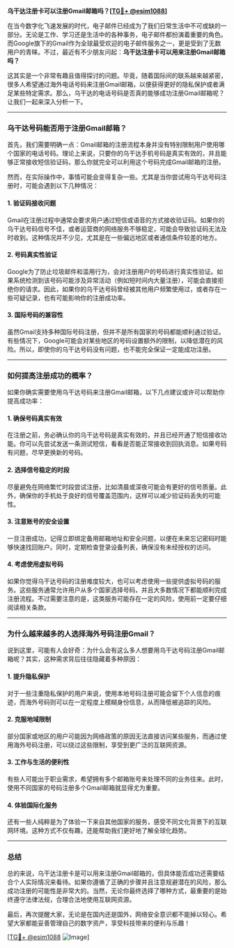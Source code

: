 **乌干达注册卡可以注册Gmail邮箱吗？[[TG💪+ @esim1088](https://t.me/s/esim1088)]**

在当今数字化飞速发展的时代，电子邮件已经成为了我们日常生活中不可或缺的一部分。无论是工作、学习还是生活中的各种事务，电子邮件都扮演着重要的角色。而Google旗下的Gmail作为全球最受欢迎的电子邮件服务之一，更是受到了无数用户的青睐。不过，最近有不少朋友问起：**乌干达注册卡可以用来注册Gmail邮箱吗？**

这其实是一个非常有趣且值得探讨的问题。毕竟，随着国际间的联系越来越紧密，很多人希望通过海外电话号码来注册Gmail邮箱，以便获得更好的隐私保护或者满足某些特定需求。那么，乌干达的电话号码是否真的能够成功注册Gmail邮箱呢？让我们一起来深入分析一下。

---

### **乌干达号码能否用于注册Gmail邮箱？**

首先，我们需要明确一点：Gmail邮箱的注册流程本身并没有特别限制用户使用哪个国家的电话号码。理论上来说，只要你的乌干达手机号码是真实有效的，并且能够正常接收短信验证码，那么你就完全可以利用这个号码完成Gmail邮箱的注册。

然而，在实际操作中，事情可能会变得复杂一些。尤其是当你尝试用乌干达号码注册时，可能会遇到以下几种情况：

#### **1. 验证码接收问题**
Gmail在注册过程中通常会要求用户通过短信或语音的方式接收验证码。如果你的乌干达号码信号不佳，或者运营商的网络服务不够稳定，可能会导致验证码无法及时收到。这种情况并不少见，尤其是在一些偏远地区或者通信条件较差的地方。

#### **2. 号码真实性验证**
Google为了防止垃圾邮件和滥用行为，会对注册用户的号码进行真实性验证。如果系统检测到该号码可能涉及异常活动（例如短时间内大量注册），可能会直接拒绝你的请求。因此，如果你的乌干达号码曾经被其他用户频繁使用过，或者存在一些可疑记录，也有可能影响你的注册成功率。

#### **3. 国际号码的兼容性**
虽然Gmail支持多种国际号码注册，但并不是所有国家的号码都能顺利通过验证。有些情况下，Google可能会对某些地区的号码设置额外的限制，以降低潜在的风险。所以，即使你的乌干达号码没有问题，也不能完全保证一定能成功注册。

---

### **如何提高注册成功的概率？**

如果你确实需要使用乌干达号码来注册Gmail邮箱，以下几点建议或许可以帮助你提高成功率：

#### **1. 确保号码真实有效**
在注册之前，务必确认你的乌干达号码是真实有效的，并且已经开通了短信接收功能。你可以先尝试发送一条测试短信，看看是否能正常接收到回执消息。如果号码有问题，尽早更换新的号码。

#### **2. 选择信号稳定的时段**
尽量避免在网络繁忙时段尝试注册，比如清晨或深夜可能会有更好的信号质量。此外，确保你的手机处于良好的信号覆盖范围内，这样可以减少验证码丢失的可能性。

#### **3. 注意账号的安全设置**
一旦注册成功，记得立即绑定备用邮箱地址和安全问题，以便在未来忘记密码时能够快速找回账户。同时，定期检查登录设备列表，确保没有未经授权的访问。

#### **4. 考虑使用虚拟号码**
如果你觉得乌干达号码的注册难度较大，也可以考虑使用一些提供虚拟号码的服务。这些服务通常允许用户从多个国家选择号码，并且大多数情况下都能顺利完成注册流程。不过需要注意的是，这类服务可能存在一定的风险，使用前一定要仔细阅读相关条款。

---

### **为什么越来越多的人选择海外号码注册Gmail？**

说到这里，可能有人会好奇：为什么会有这么多人想要用乌干达号码注册Gmail邮箱呢？其实，这种需求背后往往隐藏着多种原因：

#### **1. 提升隐私保护**
对于一些注重隐私保护的用户来说，使用本地号码注册可能会留下个人信息的痕迹，而海外号码则可以在一定程度上模糊身份信息，从而降低被追踪的风险。

#### **2. 克服地域限制**
部分国家或地区的用户可能因为网络政策的原因无法直接访问某些服务，而通过使用海外号码注册，可以绕过这些限制，享受到更广泛的互联网资源。

#### **3. 工作与生活的便利性**
有些人可能出于职业需求，希望拥有多个邮箱账号来处理不同的业务往来。此时，使用不同国家的号码注册多个Gmail邮箱就显得尤为重要。

#### **4. 体验国际化服务**
还有一些人纯粹是为了体验一下来自其他国家的服务，感受不同文化背景下的互联网环境。这种方式不仅有趣，还能帮助我们更好地了解全球化趋势。

---

### **总结**

总的来说，乌干达注册卡是可以用来注册Gmail邮箱的，但具体能否成功还需要结合个人实际情况来看待。如果你遵循了正确的步骤并且注意规避潜在的风险，那么成功注册的可能性是非常大的。当然，无论你最终选择了哪种方式，最重要的是始终遵守法律法规，合理合法地使用互联网资源。

最后，再次提醒大家，无论是在国内还是国外，网络安全意识都不能掉以轻心。希望大家都能妥善管理自己的数字资产，享受科技带来的便利与乐趣！

[[TG💪+ @esim1088](https://t.me/s/esim1088) ![Image](https://i.postimg.cc/4NQfJmqS/Snipaste-2025-05-13-00-14-12.png)]